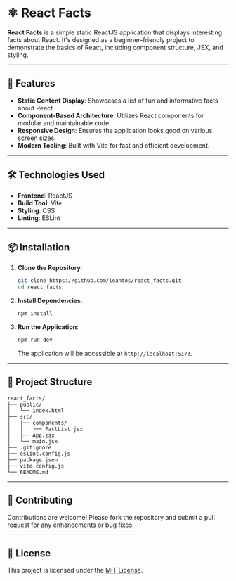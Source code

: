# ⚛️ React Facts

**React Facts** is a simple static ReactJS application that displays interesting facts about React. It's designed as a beginner-friendly project to demonstrate the basics of React, including component structure, JSX, and styling.

---

## 🚀 Features

* **Static Content Display**: Showcases a list of fun and informative facts about React.
* **Component-Based Architecture**: Utilizes React components for modular and maintainable code.
* **Responsive Design**: Ensures the application looks good on various screen sizes.
* **Modern Tooling**: Built with Vite for fast and efficient development.

---

## 🛠️ Technologies Used

* **Frontend**: ReactJS
* **Build Tool**: Vite
* **Styling**: CSS
* **Linting**: ESLint

---

## 📦 Installation

1. **Clone the Repository**:

   ```bash
   git clone https://github.com/leantos/react_facts.git
   cd react_facts
   ```

2. **Install Dependencies**:

   ```bash
   npm install
   ```

3. **Run the Application**:

   ```bash
   npm run dev
   ```

   The application will be accessible at `http://localhost:5173`.

---

## 📁 Project Structure

```
react_facts/
├── public/
│   └── index.html
├── src/
│   ├── components/
│   │   └── FactList.jsx
│   ├── App.jsx
│   └── main.jsx
├── .gitignore
├── eslint.config.js
├── package.json
├── vite.config.js
└── README.md
```

---

## 🤝 Contributing

Contributions are welcome! Please fork the repository and submit a pull request for any enhancements or bug fixes.

---

## 📄 License

This project is licensed under the [MIT License](LICENSE).

